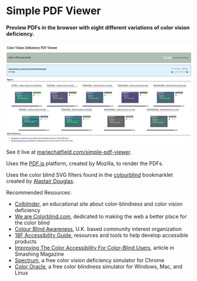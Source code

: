 # Simple PDF Viewer

#### Preview PDFs in the browser with eight different variations of color vision deficiency.

![Screenshot of app.](sample-content/screenshot.png)

See it live at [mariechatfield.com/simple-pdf-viewer](http://mariechatfield.com/simple-pdf-viewer).

Uses the [PDF.js](https://mozilla.github.io/pdf.js/) platform, created by Mozilla, to render the PDFs.

Uses the color blind SVG filters found in the [colourblind](https://github.com/Altreus/colourblind) bookmarklet created by [Alastair Douglas](https://github.com/Altreus).

Recommended Resources:

* [Colblinder](http://www.color-blindness.com/), an educational site about color-blindness and color vision deficiency
* [We are Colorblind.com](http://wearecolorblind.com/), dedicated to making the web a better place for the color blind
* [Colour Blind Awareness](http://www.colourblindawareness.org/), U.K. based community interest organization
* [18F Accessibility Guide](https://accessibility.18f.gov/index.html), resources and tools to help develop accessible products
* [Improving The Color Accessibility For Color-Blind Users](https://www.smashingmagazine.com/2016/06/improving-color-accessibility-for-color-blind-users/), article in Smashing Magazine
* [Spectrum](https://chrome.google.com/webstore/detail/spectrum/ofclemegkcmilinpcimpjkfhjfgmhieb?hl=en), a free color vision deficiency simulator for Chrome
* [Color Oracle](http://colororacle.org/), a free color blindness simulator for Windows, Mac, and Linux
